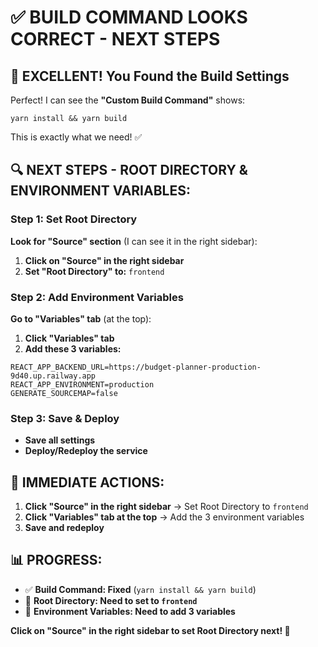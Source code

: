 ✅ BUILD COMMAND LOOKS CORRECT - NEXT STEPS
==========================================

## 🎉 EXCELLENT! You Found the Build Settings

Perfect! I can see the **"Custom Build Command"** shows:
```
yarn install && yarn build
```

This is exactly what we need! ✅

## 🔍 NEXT STEPS - ROOT DIRECTORY & ENVIRONMENT VARIABLES:

### Step 1: Set Root Directory
**Look for "Source" section** (I can see it in the right sidebar):
1. **Click on "Source" in the right sidebar**
2. **Set "Root Directory" to:** `frontend`

### Step 2: Add Environment Variables
**Go to "Variables" tab** (at the top):
1. **Click "Variables" tab**
2. **Add these 3 variables:**
```
REACT_APP_BACKEND_URL=https://budget-planner-production-9d40.up.railway.app
REACT_APP_ENVIRONMENT=production
GENERATE_SOURCEMAP=false
```

### Step 3: Save & Deploy
- **Save all settings**
- **Deploy/Redeploy the service**

## 🎯 IMMEDIATE ACTIONS:

1. **Click "Source" in the right sidebar** → Set Root Directory to `frontend`
2. **Click "Variables" tab at the top** → Add the 3 environment variables
3. **Save and redeploy**

## 📊 PROGRESS:
- ✅ **Build Command: Fixed** (`yarn install && yarn build`)
- 🔄 **Root Directory: Need to set to `frontend`**
- 🔄 **Environment Variables: Need to add 3 variables**

**Click on "Source" in the right sidebar to set Root Directory next! 🎯**